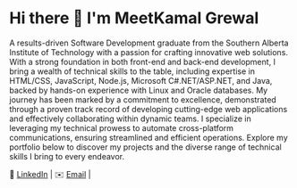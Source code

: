  <h1>Hi there 👋 I'm MeetKamal Grewal</h1>
 
A results-driven Software Development graduate from the Southern Alberta Institute of Technology with a passion for crafting innovative web solutions. With a strong foundation in both front-end and back-end development, I bring a wealth of technical skills to the table, including expertise in HTML/CSS, JavaScript, Node.js, Microsoft C#.NET/ASP.NET, and Java, backed by hands-on experience with Linux and Oracle databases. My journey has been marked by a commitment to excellence, demonstrated through a proven track record of developing cutting-edge web applications and effectively collaborating within dynamic teams. I specialize in leveraging my technical prowess to automate cross-platform communications, ensuring streamlined and efficient operations. Explore my portfolio below to discover my projects and the diverse range of technical skills I bring to every endeavor.

🔗 [LinkedIn](https://www.linkedin.com/in/meetkamal-grewal-662872272/) | ✉️ [Email](mailto:meetkamal.grewal@hotmail.com) |
<!--
**meetkamalg/meetkamalg** is a ✨ _special_ ✨ repository because its `README.md` (this file) appears on your GitHub profile.

Here are some ideas to get you started:

- 🔭 I’m currently working on ...
- 🌱 I’m currently learning ...
- 👯 I’m looking to collaborate on ...
- 🤔 I’m looking for help with ...
- 💬 Ask me about ...
- 📫 How to reach me: ...
- 😄 Pronouns: ...
- ⚡ Fun fact: ...
-->
